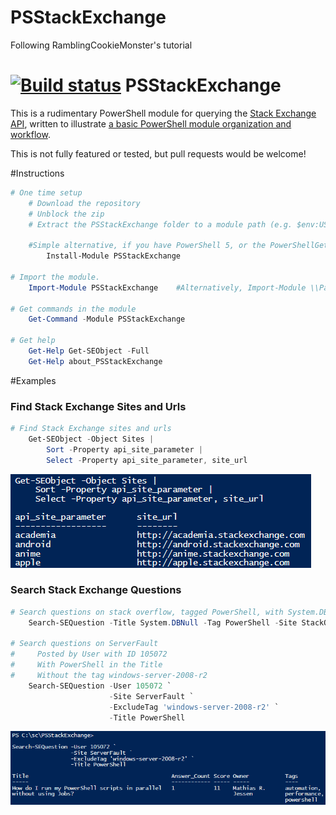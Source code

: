 # PSStackExchange
Following RamblingCookieMonster's tutorial

[![Build status](https://ci.appveyor.com/api/projects/status/9b7du8du2lyw4oky/branch/master?svg=true)](https://ci.appveyor.com/project/fschumann1211/psstackexchange/branch/master)
PSStackExchange
=============

This is a rudimentary PowerShell module for querying the [Stack Exchange API](https://api.stackexchange.com/docs), written to illustrate [a basic PowerShell module organization and workflow](http://ramblingcookiemonster.github.io/Building-A-PowerShell-Module).

This is not fully featured or tested, but pull requests would be welcome!

#Instructions

```powershell
# One time setup
    # Download the repository
    # Unblock the zip
    # Extract the PSStackExchange folder to a module path (e.g. $env:USERPROFILE\Documents\WindowsPowerShell\Modules\)

    #Simple alternative, if you have PowerShell 5, or the PowerShellGet module:
        Install-Module PSStackExchange

# Import the module.
    Import-Module PSStackExchange    #Alternatively, Import-Module \\Path\To\PSStackExchange

# Get commands in the module
    Get-Command -Module PSStackExchange

# Get help
    Get-Help Get-SEObject -Full
    Get-Help about_PSStackExchange
```

#Examples

### Find Stack Exchange Sites and Urls

```PowerShell
# Find Stack Exchange sites and urls
    Get-SEObject -Object Sites |
        Sort -Property api_site_parameter |
        Select -Property api_site_parameter, site_url
```

![Get Sites](/Media/Get-SEObject.png)

### Search Stack Exchange Questions

```PowerShell
# Search questions on stack overflow, tagged PowerShell, with System.DBNull in the title
    Search-SEQuestion -Title System.DBNull -Tag PowerShell -Site StackOverflow

# Search questions on ServerFault
#     Posted by User with ID 105072
#     With PowerShell in the Title
#     Without the tag windows-server-2008-r2
    Search-SEQuestion -User 105072 `
                      -Site ServerFault `
                      -ExcludeTag 'windows-server-2008-r2' `
                      -Title PowerShell
```

![Search Questions](/Media/Search-SEQuestion.png)


